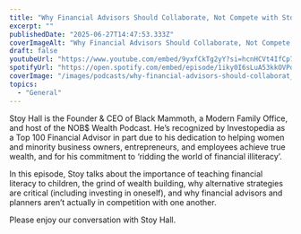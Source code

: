 ```yaml
---
title: "Why Financial Advisors Should Collaborate, Not Compete with Stoy Hall"
excerpt: ""
publishedDate: "2025-06-27T14:47:53.333Z"
coverImageAlt: "Why Financial Advisors Should Collaborate, Not Compete with Stoy Hall"
draft: false
youtubeUrl: "https://www.youtube.com/embed/9yxfCkTg2yY?si=hcnHCVt4IfCp7Zo8"
spotifyUrl: "https://open.spotify.com/embed/episode/1iky0I6sLuA53kkOVPozLx"
coverImage: "/images/podcasts/why-financial-advisors-should-collaborat__6668ecda71e3a42c69f05e81_661551746b9312315bbcd12b_.png"
topics:
  - "General"
---
```

<p id="">Stoy Hall is the Founder &amp; CEO of Black Mammoth, a Modern Family Office, and host of the NOB$ Wealth Podcast. He’s recognized by Investopedia as a Top 100 Financial Advisor in part due to his dedication to helping women and minority business owners, entrepreneurs, and employees achieve true wealth, and for his commitment to ‘ridding the world of financial illiteracy’.</p><p id="">In this episode, Stoy talks about the importance of teaching financial literacy to children, the grind of wealth building, why alternative strategies are critical (including investing in oneself), and why financial advisors and planners aren’t actually in competition with one another.</p><p id="">Please enjoy our conversation with Stoy Hall.</p>
